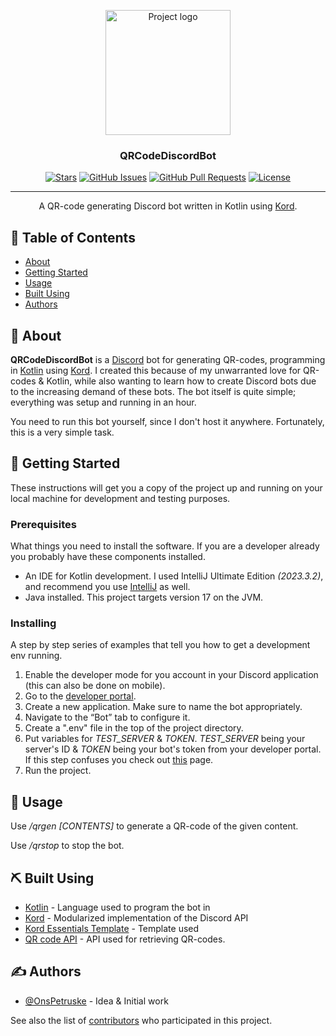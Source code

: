 <p align="center">
  <a href="https://github.com/pkg-dot-zip/QRCodeDiscordBot/" rel="noopener">
 <img width=200px height=200px src="https://avatars.githubusercontent.com/u/52533705?v=4" alt="Project logo"></a>
</p>

<h3 align="center">QRCodeDiscordBot</h3>

<div align="center">

  [![Stars](https://img.shields.io/github/stars/pkg-dot-zip/QRCodeDiscordBot.svg)](https://github.com/pkg-dot-zip/QRCodeDiscordBot/stargazers)
  [![GitHub Issues](https://img.shields.io/github/issues/pkg-dot-zip/QRCodeDiscordBot.svg)](https://github.com/pkg-dot-zip/QRCodeDiscordBot/issues)
  [![GitHub Pull Requests](https://img.shields.io/github/issues-pr/pkg-dot-zip/QRCodeDiscordBot.svg)](https://github.com/pkg-dot-zip/QRCodeDiscordBot/pulls)
  [![License](https://img.shields.io/badge/license-MIT-blue.svg)](/LICENSE)

</div>

---

<p align="center"> A QR-code generating Discord bot written in Kotlin using <a href=""https://github.com/kordlib/kord>Kord</a>.
    <br> 
</p>

## 📝 Table of Contents
- [About](#about)
- [Getting Started](#getting_started)
- [Usage](#usage)
- [Built Using](#built_using)
- [Authors](#authors)

## 🧐 About <a name = "about"></a>
**QRCodeDiscordBot** is a [Discord](https://discord.com/) bot for generating QR-codes, programming in [Kotlin](https://kotlinlang.org/) using [Kord](https://github.com/kordlib/kord). I created this because of my unwarranted love for QR-codes & Kotlin, while also wanting to learn how to create Discord bots due to the increasing demand of these bots. The bot itself is quite simple; everything was setup and running in an hour. 

You need to run this bot yourself, since I don't host it anywhere. Fortunately, this is a very simple task.

## 🏁 Getting Started <a name = "getting_started"></a>
These instructions will get you a copy of the project up and running on your local machine for development and testing purposes.

### Prerequisites
What things you need to install the software. If you are a developer already you probably have these components installed.

- An IDE for Kotlin development. I used IntelliJ Ultimate Edition _(2023.3.2)_, and recommend you use [IntelliJ](https://www.jetbrains.com/idea/download/?section=windows) as well.
- Java installed. This project targets version 17 on the JVM.

### Installing
A step by step series of examples that tell you how to get a development env running.

1. Enable the developer mode for you account in your Discord application (this can also be done on mobile). 
2. Go to the [developer portal](https://discord.com/developers/applications).
3. Create a new application. Make sure to name the bot appropriately.
4. Navigate to the “Bot” tab to configure it.
5. Create a ".env" file in the top of the project directory.
6. Put variables for _TEST_SERVER_ & _TOKEN_. _TEST_SERVER_ being your server's ID & _TOKEN_ being your bot's token from your developer portal. If this step confuses you check out [this](https://github.com/Kord-Extensions/template) page.
7. Run the project.

## 🎈 Usage <a name="usage"></a>
Use _/qrgen [CONTENTS]_ to generate a QR-code of the given content.

Use _/qrstop_ to stop the bot.

## ⛏️ Built Using <a name = "built_using"></a>
- [Kotlin](https://kotlinlang.org/) - Language used to program the bot in
- [Kord](https://github.com/kordlib/kord) - Modularized implementation of the Discord API
- [Kord Essentials Template](https://github.com/Kord-Extensions/template/) - Template used
- [QR code API](https://goqr.me/api/) - API used for retrieving QR-codes.

## ✍️ Authors <a name = "authors"></a>
- [@OnsPetruske](https://github.com/pkg-dot-zip) - Idea & Initial work

See also the list of [contributors](https://github.com/pkg-dot-zip/QRCodeDiscordBot/contributors) who participated in this project.
